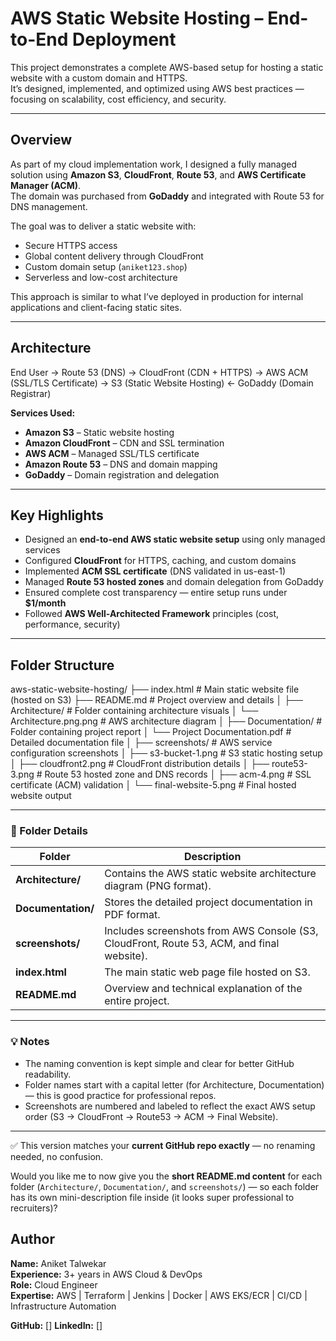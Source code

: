# AWS Static Website Hosting – End-to-End Deployment

This project demonstrates a complete AWS-based setup for hosting a static website with a custom domain and HTTPS.  
It’s designed, implemented, and optimized using AWS best practices — focusing on scalability, cost efficiency, and security.

---

## Overview

As part of my cloud implementation work, I designed a fully managed solution using **Amazon S3**, **CloudFront**, **Route 53**, and **AWS Certificate Manager (ACM)**.  
The domain was purchased from **GoDaddy** and integrated with Route 53 for DNS management.

The goal was to deliver a static website with:
- Secure HTTPS access  
- Global content delivery through CloudFront  
- Custom domain setup (`aniket123.shop`)  
- Serverless and low-cost architecture  

This approach is similar to what I’ve deployed in production for internal applications and client-facing static sites.

---

## Architecture
End User → Route 53 (DNS)
→ CloudFront (CDN + HTTPS)
→ AWS ACM (SSL/TLS Certificate)
→ S3 (Static Website Hosting)
← GoDaddy (Domain Registrar)


**Services Used:**
- **Amazon S3** – Static website hosting  
- **Amazon CloudFront** – CDN and SSL termination  
- **AWS ACM** – Managed SSL/TLS certificate  
- **Amazon Route 53** – DNS and domain mapping  
- **GoDaddy** – Domain registration and delegation  

---

## Key Highlights

- Designed an **end-to-end AWS static website setup** using only managed services  
- Configured **CloudFront** for HTTPS, caching, and custom domains  
- Implemented **ACM SSL certificate** (DNS validated in us-east-1)  
- Managed **Route 53 hosted zones** and domain delegation from GoDaddy  
- Ensured complete cost transparency — entire setup runs under **$1/month**  
- Followed **AWS Well-Architected Framework** principles (cost, performance, security)

---

## Folder Structure
aws-static-website-hosting/
├── index.html # Main static website file (hosted on S3)
├── README.md # Project overview and details
│
├── Architecture/ # Folder containing architecture visuals
│ └── Architecture.png.png # AWS architecture diagram
│
├── Documentation/ # Folder containing project report
│ └── Project Documentation.pdf # Detailed documentation file
│
├── screenshots/ # AWS service configuration screenshots
│ ├── s3-bucket-1.png # S3 static hosting setup
│ ├── cloudfront2.png # CloudFront distribution details
│ ├── route53-3.png # Route 53 hosted zone and DNS records
│ ├── acm-4.png # SSL certificate (ACM) validation
│ └── final-website-5.png # Final hosted website output



---

### 📘 Folder Details

| Folder | Description |
|---------|--------------|
| **Architecture/** | Contains the AWS static website architecture diagram (PNG format). |
| **Documentation/** | Stores the detailed project documentation in PDF format. |
| **screenshots/** | Includes screenshots from AWS Console (S3, CloudFront, Route 53, ACM, and final website). |
| **index.html** | The main static web page file hosted on S3. |
| **README.md** | Overview and technical explanation of the entire project. |

---

### 💡 Notes
- The naming convention is kept simple and clear for better GitHub readability.  
- Folder names start with a capital letter (for Architecture, Documentation) — this is good practice for professional repos.  
- Screenshots are numbered and labeled to reflect the exact AWS setup order (S3 → CloudFront → Route53 → ACM → Final Website).  

---

✅ This version matches your **current GitHub repo exactly** — no renaming needed, no confusion.

Would you like me to now give you the **short README.md content** for each folder (`Architecture/`, `Documentation/`, and `screenshots/`) — so each folder has its own mini-description file inside (it looks super professional to recruiters)?


## Author

**Name:** Aniket Talwekar  
**Experience:** 3+ years in AWS Cloud & DevOps  
**Role:** Cloud Engineer  
**Expertise:** AWS | Terraform | Jenkins | Docker | AWS EKS/ECR | CI/CD | Infrastructure Automation  

**GitHub:** []
**LinkedIn:** []



